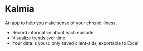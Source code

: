 
# Kalmia
An app to help you make sense of your chronic illness.

- Record information about each episode
- Visualize trends over time
- Your data is yours: only saved client-side, exportable to Excel
